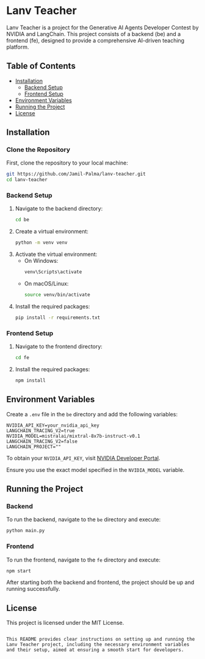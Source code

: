 # Lanv Teacher

Lanv Teacher is a project for the Generative AI Agents Developer Contest by NVIDIA and LangChain. This project consists of a backend (be) and a frontend (fe), designed to provide a comprehensive AI-driven teaching platform.

## Table of Contents

- [Installation](#installation)
  - [Backend Setup](#backend-setup)
  - [Frontend Setup](#frontend-setup)
- [Environment Variables](#environment-variables)
- [Running the Project](#running-the-project)
- [License](#license)

## Installation

### Clone the Repository

First, clone the repository to your local machine:

```bash
git https://github.com/Jamil-Palma/lanv-teacher.git
cd lanv-teacher
```

### Backend Setup

1. Navigate to the backend directory:
   ```bash
   cd be
   ```
2. Create a virtual environment:
   ```bash
   python -m venv venv
   ```
3. Activate the virtual environment:
   - On Windows:
     ```bash
     venv\Scripts\activate
     ```
   - On macOS/Linux:
     ```bash
     source venv/bin/activate
     ```
4. Install the required packages:
   ```bash
   pip install -r requirements.txt
   ```

### Frontend Setup

1. Navigate to the frontend directory:
   ```bash
   cd fe
   ```
2. Install the required packages:
   ```bash
   npm install
   ```

## Environment Variables

Create a `.env` file in the `be` directory and add the following variables:

```env
NVIDIA_API_KEY=your_nvidia_api_key
LANGCHAIN_TRACING_V2=true
NVIDIA_MODEL=mistralai/mixtral-8x7b-instruct-v0.1
LANGCHAIN_TRACING_V2=false
LANGCHAIN_PROJECT=""
```

To obtain your `NVIDIA_API_KEY`, visit [NVIDIA Developer Portal](https://build.nvidia.com/explore/discover).

Ensure you use the exact model specified in the `NVIDIA_MODEL` variable.

## Running the Project

### Backend

To run the backend, navigate to the `be` directory and execute:

```bash
python main.py
```

### Frontend

To run the frontend, navigate to the `fe` directory and execute:

```bash
npm start
```

After starting both the backend and frontend, the project should be up and running successfully.

## License

This project is licensed under the MIT License.

```

This README provides clear instructions on setting up and running the Lanv Teacher project, including the necessary environment variables and their setup, aimed at ensuring a smooth start for developers.
```
